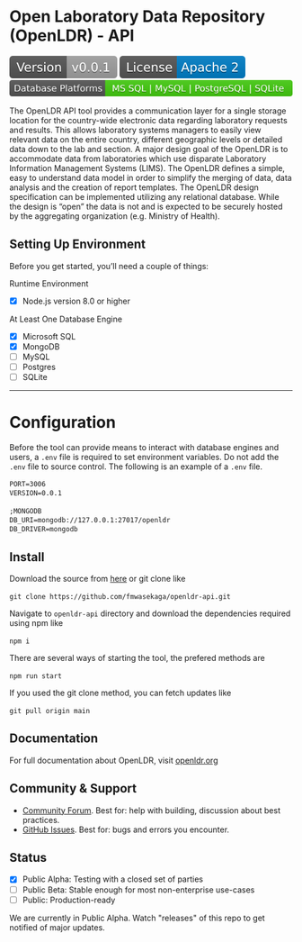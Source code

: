 Open Laboratory Data Repository (OpenLDR) - API
======

![](/public/img/version.svg) ![](/public/img/license.svg) ![](/public/img/database_platforms.svg)

The OpenLDR API tool provides a communication layer for a single storage location for the country-wide electronic data regarding laboratory 
requests and results. This allows laboratory systems managers to easily view relevant data on the entire 
country, different geographic levels or detailed data down to the lab and section. A major design goal of 
the OpenLDR is to accommodate data from laboratories which use disparate Laboratory Information Management 
Systems (LIMS). The OpenLDR defines a simple, easy to understand data model in order to simplify the 
merging of data, data analysis and the creation of report templates. The OpenLDR design specification can 
be implemented utilizing any relational database. While the design is “open” the data is not and is 
expected to be securely hosted by the aggregating organization (e.g. Ministry of Health).

Setting Up Environment
-----
Before you get started, you’ll need a couple of things:

Runtime Environment
- [x]  Node.js version 8.0 or higher

At Least One Database Engine
- [x]  Microsoft SQL
- [x]  MongoDB
- [ ]  MySQL
- [ ]  Postgres
- [ ]  SQLite

-----

Configuration
==============
Before the tool can provide means to interact with database engines and users, a `.env` file is required to set environment variables. Do not add the `.env` file to source control. The following is an example of a `.env` file.

```
PORT=3006
VERSION=0.0.1

;MONGODB
DB_URI=mongodb://127.0.0.1:27017/openldr
DB_DRIVER=mongodb
```

## Install

Download the source from [here](https://github.com/fmwasekaga/openldr-api) or git clone like

`git clone https://github.com/fmwasekaga/openldr-api.git`

Navigate to `openldr-api` directory and download the dependencies required using npm like

`npm i`

There are several ways of starting the tool, the prefered methods are

`npm run start`

If you used the git clone method, you can fetch updates like

`git pull origin main`

## Documentation

For full documentation about OpenLDR, visit [openldr.org](http://openldr.org/)

## Community & Support

- [Community Forum](https://github.com/fmwasekaga/openldr-api/discussions). Best for: help with building, discussion about best practices.
- [GitHub Issues](https://github.com/fmwasekaga/openldr-api/issues). Best for: bugs and errors you encounter.

## Status

- [x] Public Alpha: Testing with a closed set of parties
- [ ] Public Beta: Stable enough for most non-enterprise use-cases
- [ ] Public: Production-ready

We are currently in Public Alpha. Watch "releases" of this repo to get notified of major updates.
